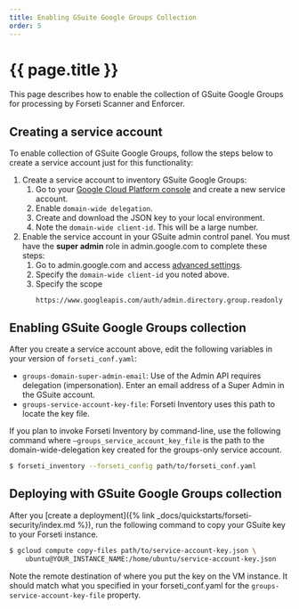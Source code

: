```yaml
---
title: Enabling GSuite Google Groups Collection
order: 5
---
```

#  {{ page.title }}

This page describes how to enable the collection of GSuite Google Groups for
processing by Forseti Scanner and Enforcer.

## Creating a service account

To enable collection of GSuite Google Groups, follow the steps below to create a
service account just for this functionality:

1.  Create a service account to inventory GSuite Google Groups:
    1.  Go to your
        [Google Cloud Platform console](https://console.cloud.google.com/iam-admin/serviceaccounts) and
        create a new service account.
    1.  Enable `domain-wide delegation`.
    1.  Create and download the JSON key to your local environment.
    1.  Note the `domain-wide client-id`. This will be a large number.
1.  Enable the service account in your GSuite admin control panel. You must have
    the **super admin** role in admin.google.com to complete these steps:
    1.  Go to admin.google.com and access
        [advanced settings](https://admin.google.com/ManageOauthClients).
    1.  Specify the `domain-wide client-id` you noted above.
    1.  Specify the scope
        ```
        https://www.googleapis.com/auth/admin.directory.group.readonly
        ```

## Enabling GSuite Google Groups collection

After you create a service account above, edit the following variables in your
version of `forseti_conf.yaml`:

-   `groups-domain-super-admin-email`: Use of the Admin API requires delegation
    (impersonation). Enter an email address of a Super Admin in the GSuite
    account.
-   `groups-service-account-key-file`: Forseti Inventory uses this path to
    locate the key file.

If you plan to invoke Forseti Inventory by command-line, use the following
command where `–groups_service_account_key_file` is the path to the
domain-wide-delegation key created for the groups-only service account.

  ```bash
  $ forseti_inventory --forseti_config path/to/forseti_conf.yaml
  ```

## Deploying with GSuite Google Groups collection

After you
[create a deployment]({% link _docs/quickstarts/forseti-security/index.md %}), run the
following command to copy your GSuite key to your Forseti instance.

  ```bash
  $ gcloud compute copy-files path/to/service-account-key.json \
      ubuntu@YOUR_INSTANCE_NAME:/home/ubuntu/service-account-key.json
  ```

Note the remote destination of where you put the key on the VM instance. It
should match what you specified in your forseti_conf.yaml for the
`groups-service-account-key-file` property.
